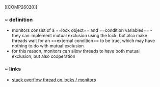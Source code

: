 [[COMP26020]]

### ~ definition
- monitors consist of a ==lock object== and ==condition variables== - they can implement mutual exclusion using the lock, but also make threads wait for an ==external condition== to be true, which may have nothing to do with mutual exclusion
- for this reason, monitors can allow threads to have both mutual exclusion, but also cooperation

### ~ links
- [stack overflow thread on locks / monitors](https://stackoverflow.com/questions/49610644/in-java-what-is-the-difference-between-a-monitor-and-a-lock)
